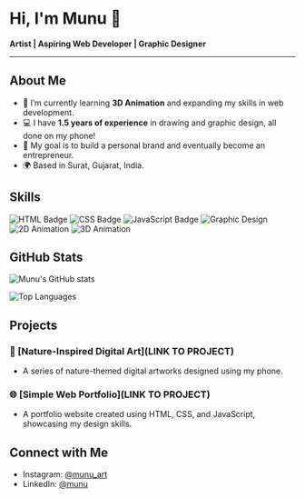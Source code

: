 # Hi, I'm Munu 👋
**Artist | Aspiring Web Developer | Graphic Designer**

---

## About Me
- 🌱 I’m currently learning **3D Animation** and expanding my skills in web development.
- 💻 I have **1.5 years of experience** in drawing and graphic design, all done on my phone!
- 🎯 My goal is to build a personal brand and eventually become an entrepreneur.
- 🌍 Based in Surat, Gujarat, India.

## Skills
![HTML Badge](https://img.shields.io/badge/HTML-Intermediate-orange)
![CSS Badge](https://img.shields.io/badge/CSS-Intermediate-blue)
![JavaScript Badge](https://img.shields.io/badge/JavaScript-Beginner-yellow)
![Graphic Design](https://img.shields.io/badge/Graphic%20Design-Intermediate-green)
![2D Animation](https://img.shields.io/badge/2D%20Animation-Intermediate-yellowgreen)
![3D Animation](https://img.shields.io/badge/3D%20Animation-Learning-red)

## GitHub Stats
![Munu's GitHub stats](https://github-readme-stats.vercel.app/api?username=Munu00&show_icons=true&theme=radical)

![Top Languages](https://github-readme-stats.vercel.app/api/top-langs/?username=Munu00&layout=compact&theme=radical)

## Projects
### 🎨 [Nature-Inspired Digital Art](LINK TO PROJECT)
- A series of nature-themed digital artworks designed using my phone.

### 🌐 [Simple Web Portfolio](LINK TO PROJECT)
- A portfolio website created using HTML, CSS, and JavaScript, showcasing my design skills.

## Connect with Me
- Instagram: [@munu_art](https://www.instagram.com/munu_art)
- LinkedIn: [@munu](https://www.linkedin.com/in/munu/)